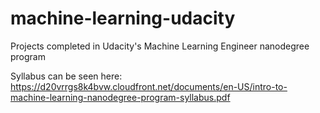 # machine-learning-udacity
Projects completed in Udacity's Machine Learning Engineer nanodegree program 

Syllabus can be seen here: https://d20vrrgs8k4bvw.cloudfront.net/documents/en-US/intro-to-machine-learning-nanodegree-program-syllabus.pdf
